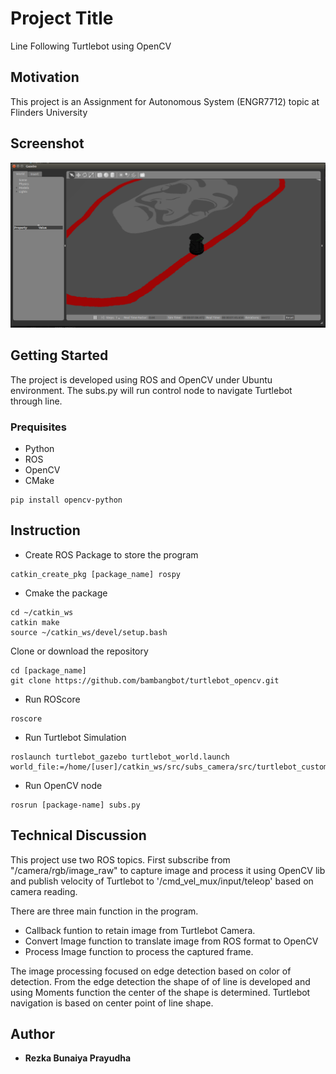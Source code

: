 # Project Title
Line Following Turtlebot using OpenCV

## Motivation
This project is an Assignment for Autonomous System (ENGR7712) topic at Flinders University


## Screenshot
![Gazebo Run](src/result/gazebo.png)


## Getting Started
The project is developed using ROS and OpenCV under Ubuntu environment. The subs.py will run control node to navigate Turtlebot through line.

### Prequisites
- Python 
- ROS
- OpenCV
- CMake

```
pip install opencv-python
```

## Instruction

- Create ROS Package to store the program

```
catkin_create_pkg [package_name] rospy
```
- Cmake the package
```
cd ~/catkin_ws
catkin make
source ~/catkin_ws/devel/setup.bash
```
Clone or download the repository
```
cd [package_name]
git clone https://github.com/bambangbot/turtlebot_opencv.git 
```
- Run ROScore
```
roscore
```
- Run Turtlebot Simulation
```
roslaunch turtlebot_gazebo turtlebot_world.launch world_file:=/home/[user]/catkin_ws/src/subs_camera/src/turtlebot_custom_gazebo_worlds/line_map.world
``` 
- Run OpenCV node
```
rosrun [package-name] subs.py
```
## Technical Discussion

This project use two ROS topics. First subscribe from "/camera/rgb/image_raw" to capture image and process it using OpenCV lib and publish velocity of Turtlebot to '/cmd_vel_mux/input/teleop' based on camera reading.

There are three main function in the program.
- Callback funtion to retain image from Turtlebot Camera. 
- Convert Image function to translate image from ROS format to OpenCV
- Process Image function to process the captured frame. 

The image processing focused on edge detection based on color of detection. From the edge detection the shape of of line is developed and using Moments function the center of the shape is determined.
Turtlebot navigation is based on center point of line shape.


## Author

* **Rezka Bunaiya Prayudha**

